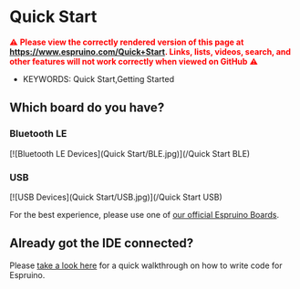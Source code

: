 <!--- Copyright (c) 2013 Gordon Williams, Pur3 Ltd. See the file LICENSE for copying permission. -->
Quick Start
==========

<span style="color:red">:warning: **Please view the correctly rendered version of this page at https://www.espruino.com/Quick+Start. Links, lists, videos, search, and other features will not work correctly when viewed on GitHub** :warning:</span>

* KEYWORDS: Quick Start,Getting Started

## Which board do you have?

### Bluetooth LE
[![Bluetooth LE Devices](Quick Start/BLE.jpg)](/Quick Start BLE)

### USB
[![USB Devices](Quick Start/USB.jpg)](/Quick Start USB)

For the best experience, please use one of [our official Espruino Boards](/Order).

## Already got the IDE connected?

Please [take a look here](/Quick+Start+Code) for a quick walkthrough
on how to write code for Espruino.

<script>
if (window.location.hash=="#pixljs" || window.location.hash=="#puckjs" || window.location.hash=="#banglejs" || window.location.hash=="#joltjs")
  window.location.pathname = "/Quick+Start+BLE";
</script>
